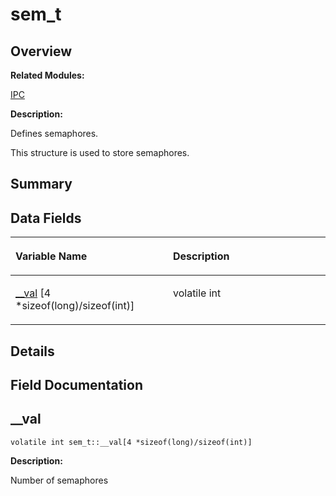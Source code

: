 # sem\_t<a name="EN-US_TOPIC_0000001055198178"></a>

## **Overview**<a name="section271629910084843"></a>

**Related Modules:**

[IPC](ipc.md)

**Description:**

Defines semaphores. 

This structure is used to store semaphores. 

## **Summary**<a name="section1860562269084843"></a>

## Data Fields<a name="pub-attribs"></a>

<a name="table1220643812084843"></a>
<table><thead align="left"><tr id="row1528768792084843"><th class="cellrowborder" valign="top" width="50%" id="mcps1.1.3.1.1"><p id="p1471586996084843"><a name="p1471586996084843"></a><a name="p1471586996084843"></a>Variable Name</p>
</th>
<th class="cellrowborder" valign="top" width="50%" id="mcps1.1.3.1.2"><p id="p1307195632084843"><a name="p1307195632084843"></a><a name="p1307195632084843"></a>Description</p>
</th>
</tr>
</thead>
<tbody><tr id="row553581489084843"><td class="cellrowborder" valign="top" width="50%" headers="mcps1.1.3.1.1 "><p id="p1326451148084843"><a name="p1326451148084843"></a><a name="p1326451148084843"></a><a href="sem_t.md#a79fdf291ed1877958bc756d78fc16cf3">__val</a> [4 *sizeof(long)/sizeof(int)]</p>
</td>
<td class="cellrowborder" valign="top" width="50%" headers="mcps1.1.3.1.2 "><p id="p936090395084843"><a name="p936090395084843"></a><a name="p936090395084843"></a>volatile int </p>
</td>
</tr>
</tbody>
</table>

## **Details**<a name="section177351719084843"></a>

## **Field Documentation**<a name="section2106262304084843"></a>

## \_\_val<a name="a79fdf291ed1877958bc756d78fc16cf3"></a>

```
volatile int sem_t::__val[4 *sizeof(long)/sizeof(int)]
```

 **Description:**

Number of semaphores 

